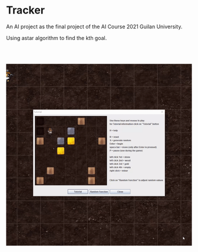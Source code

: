 # Tracker

An AI project as the final project of the AI Course 2021 Guilan University.

Using astar algorithm to find the kth goal.

<br></br>

<p align="center">
  <img src="./src/pics/tracker.gif" title="memory_game">
</p>
